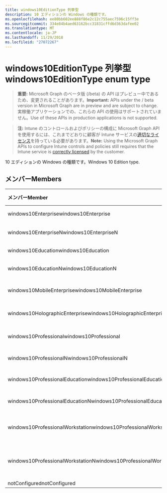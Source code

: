 ```yaml
---
title: windows10EditionType 列挙型
description: 10 エディションの Windows の種類です。
ms.openlocfilehash: ee80bb602ee888f86e2c12c755aec7596c15ff3e
ms.sourcegitcommit: 334e84b4aed63162bcc31831cffd6d363dafee02
ms.translationtype: MT
ms.contentlocale: ja-JP
ms.lasthandoff: 11/29/2018
ms.locfileid: "27072267"
---
```

# <a name="windows10editiontype-enum-type"></a><span data-ttu-id="29a21-103">windows10EditionType 列挙型</span><span class="sxs-lookup"><span data-stu-id="29a21-103">windows10EditionType enum type</span></span>

> <span data-ttu-id="29a21-104">**重要:** Microsoft Graph のベータ版 (/beta) の API はプレビュー中であるため、変更されることがあります。</span><span class="sxs-lookup"><span data-stu-id="29a21-104">**Important:** APIs under the / beta version in Microsoft Graph are in preview and are subject to change.</span></span> <span data-ttu-id="29a21-105">実稼働アプリケーションでの、これらの API の使用はサポートされていません。</span><span class="sxs-lookup"><span data-stu-id="29a21-105">Use of these APIs in production applications is not supported.</span></span>

> <span data-ttu-id="29a21-106">**注:** Intune のコントロールおよびポリシーの構成に Microsoft Graph API を使用するには、これまでどおりに顧客が Intune サービスの[適切なライセンス](https://go.microsoft.com/fwlink/?linkid=839381)を持っている必要があります。</span><span class="sxs-lookup"><span data-stu-id="29a21-106">**Note:** Using the Microsoft Graph APIs to configure Intune controls and policies still requires that the Intune service is [correctly licensed](https://go.microsoft.com/fwlink/?linkid=839381) by the customer.</span></span>

<span data-ttu-id="29a21-107">10 エディションの Windows の種類です。</span><span class="sxs-lookup"><span data-stu-id="29a21-107">Windows 10 Edition type.</span></span>
## <a name="members"></a><span data-ttu-id="29a21-108">メンバー</span><span class="sxs-lookup"><span data-stu-id="29a21-108">Members</span></span>
|<span data-ttu-id="29a21-109">メンバー</span><span class="sxs-lookup"><span data-stu-id="29a21-109">Member</span></span>|<span data-ttu-id="29a21-110">値</span><span class="sxs-lookup"><span data-stu-id="29a21-110">Value</span></span>|<span data-ttu-id="29a21-111">説明</span><span class="sxs-lookup"><span data-stu-id="29a21-111">Description</span></span>|
|:---|:---|:---|
|<span data-ttu-id="29a21-112">windows10Enterprise</span><span class="sxs-lookup"><span data-stu-id="29a21-112">windows10Enterprise</span></span>|<span data-ttu-id="29a21-113">0</span><span class="sxs-lookup"><span data-stu-id="29a21-113">0</span></span>|<span data-ttu-id="29a21-114">10 の Windows エンタープライズ</span><span class="sxs-lookup"><span data-stu-id="29a21-114">Windows 10 Enterprise</span></span>|
|<span data-ttu-id="29a21-115">windows10EnterpriseN</span><span class="sxs-lookup"><span data-stu-id="29a21-115">windows10EnterpriseN</span></span>|<span data-ttu-id="29a21-116">1</span><span class="sxs-lookup"><span data-stu-id="29a21-116">1</span></span>|<span data-ttu-id="29a21-117">Windows 10 EnterpriseN</span><span class="sxs-lookup"><span data-stu-id="29a21-117">Windows 10 EnterpriseN</span></span>|
|<span data-ttu-id="29a21-118">windows10Education</span><span class="sxs-lookup"><span data-stu-id="29a21-118">windows10Education</span></span>|<span data-ttu-id="29a21-119">2</span><span class="sxs-lookup"><span data-stu-id="29a21-119">2</span></span>|<span data-ttu-id="29a21-120">Windows 10 教育</span><span class="sxs-lookup"><span data-stu-id="29a21-120">Windows 10 Education</span></span>|
|<span data-ttu-id="29a21-121">windows10EducationN</span><span class="sxs-lookup"><span data-stu-id="29a21-121">windows10EducationN</span></span>|<span data-ttu-id="29a21-122">3</span><span class="sxs-lookup"><span data-stu-id="29a21-122">3</span></span>|<span data-ttu-id="29a21-123">Windows 10 EducationN</span><span class="sxs-lookup"><span data-stu-id="29a21-123">Windows 10 EducationN</span></span>|
|<span data-ttu-id="29a21-124">windows10MobileEnterprise</span><span class="sxs-lookup"><span data-stu-id="29a21-124">windows10MobileEnterprise</span></span>|<span data-ttu-id="29a21-125">4</span><span class="sxs-lookup"><span data-stu-id="29a21-125">4</span></span>|<span data-ttu-id="29a21-126">10 の Windows モバイル ・ エンタープライズ</span><span class="sxs-lookup"><span data-stu-id="29a21-126">Windows 10 Mobile Enterprise</span></span>|
|<span data-ttu-id="29a21-127">windows10HolographicEnterprise</span><span class="sxs-lookup"><span data-stu-id="29a21-127">windows10HolographicEnterprise</span></span>|<span data-ttu-id="29a21-128">5</span><span class="sxs-lookup"><span data-stu-id="29a21-128">5</span></span>|<span data-ttu-id="29a21-129">Holographic エンタープライズの Windows 10</span><span class="sxs-lookup"><span data-stu-id="29a21-129">Windows 10 Holographic Enterprise</span></span>|
|<span data-ttu-id="29a21-130">windows10Professional</span><span class="sxs-lookup"><span data-stu-id="29a21-130">windows10Professional</span></span>|<span data-ttu-id="29a21-131">6</span><span class="sxs-lookup"><span data-stu-id="29a21-131">6</span></span>|<span data-ttu-id="29a21-132">Windows 10 プロフェッショナル</span><span class="sxs-lookup"><span data-stu-id="29a21-132">Windows 10 Professional</span></span>|
|<span data-ttu-id="29a21-133">windows10ProfessionalN</span><span class="sxs-lookup"><span data-stu-id="29a21-133">windows10ProfessionalN</span></span>|<span data-ttu-id="29a21-134">7</span><span class="sxs-lookup"><span data-stu-id="29a21-134">7</span></span>|<span data-ttu-id="29a21-135">Windows 10 ProfessionalN</span><span class="sxs-lookup"><span data-stu-id="29a21-135">Windows 10 ProfessionalN</span></span>|
|<span data-ttu-id="29a21-136">windows10ProfessionalEducation</span><span class="sxs-lookup"><span data-stu-id="29a21-136">windows10ProfessionalEducation</span></span>|<span data-ttu-id="29a21-137">8</span><span class="sxs-lookup"><span data-stu-id="29a21-137">8</span></span>|<span data-ttu-id="29a21-138">Windows 10 の専門的な教育</span><span class="sxs-lookup"><span data-stu-id="29a21-138">Windows 10 Professional Education</span></span>|
|<span data-ttu-id="29a21-139">windows10ProfessionalEducationN</span><span class="sxs-lookup"><span data-stu-id="29a21-139">windows10ProfessionalEducationN</span></span>|<span data-ttu-id="29a21-140">9</span><span class="sxs-lookup"><span data-stu-id="29a21-140">9</span></span>|<span data-ttu-id="29a21-141">Windows 10 本格的な EducationN</span><span class="sxs-lookup"><span data-stu-id="29a21-141">Windows 10 Professional EducationN</span></span>|
|<span data-ttu-id="29a21-142">windows10ProfessionalWorkstation</span><span class="sxs-lookup"><span data-stu-id="29a21-142">windows10ProfessionalWorkstation</span></span>|<span data-ttu-id="29a21-143">10</span><span class="sxs-lookup"><span data-stu-id="29a21-143">10</span></span>|<span data-ttu-id="29a21-144">ワークステーションの Windows 10 プロフェッショナル</span><span class="sxs-lookup"><span data-stu-id="29a21-144">Windows 10 Professional for Workstations</span></span>|
|<span data-ttu-id="29a21-145">windows10ProfessionalWorkstationN</span><span class="sxs-lookup"><span data-stu-id="29a21-145">windows10ProfessionalWorkstationN</span></span>|<span data-ttu-id="29a21-146">11</span><span class="sxs-lookup"><span data-stu-id="29a21-146">11</span></span>|<span data-ttu-id="29a21-147">N のワークステーションの Windows 10 プロフェッショナル</span><span class="sxs-lookup"><span data-stu-id="29a21-147">Windows 10 Professional for Workstations N</span></span>|
|<span data-ttu-id="29a21-148">notConfigured</span><span class="sxs-lookup"><span data-stu-id="29a21-148">notConfigured</span></span>|<span data-ttu-id="29a21-149">12</span><span class="sxs-lookup"><span data-stu-id="29a21-149">12</span></span>|<span data-ttu-id="29a21-150">NotConfigured</span><span class="sxs-lookup"><span data-stu-id="29a21-150">NotConfigured</span></span>|





